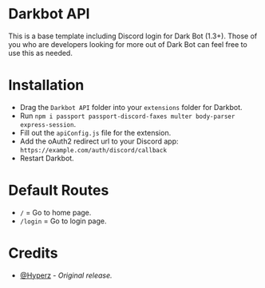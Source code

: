 # Darkbot API
This is a base template including Discord login for Dark Bot (1.3+). Those of you who are developers looking for more out of Dark Bot can feel free to use this as needed.

# Installation
- Drag the `Darkbot API` folder into your `extensions` folder for Darkbot.
- Run `npm i passport passport-discord-faxes multer body-parser express-session`.
- Fill out the `apiConfig.js` file for the extension.
- Add the oAuth2 redirect url to your Discord app: `https://example.com/auth/discord/callback`
- Restart Darkbot.

# Default Routes
- `/` = Go to home page.
- `/login` = Go to login page.

# Credits
- [@Hyperz](https://store.hyperz.net/discord) - *Original release.*